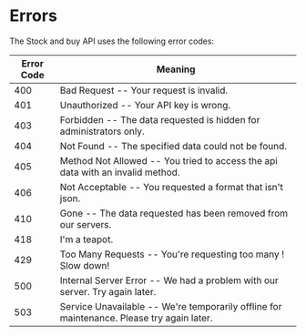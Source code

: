 # Errors

The Stock and buy API uses the following error codes:


Error Code | Meaning
---------- | -------
400 | Bad Request -- Your request is invalid.
401 | Unauthorized -- Your API key is wrong.
403 | Forbidden -- The data requested is hidden for administrators only.
404 | Not Found -- The specified data could not be found.
405 | Method Not Allowed -- You tried to access the api data with an invalid method.
406 | Not Acceptable -- You requested a format that isn't json.
410 | Gone -- The data requested has been removed from our servers.
418 | I'm a teapot.
429 | Too Many Requests -- You're requesting too many ! Slow down!
500 | Internal Server Error -- We had a problem with our server. Try again later.
503 | Service Unavailable -- We're temporarily offline for maintenance. Please try again later.
